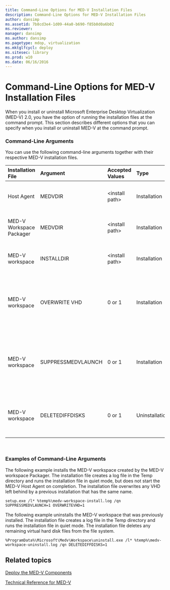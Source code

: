 ```yaml
---
title: Command-Line Options for MED-V Installation Files
description: Command-Line Options for MED-V Installation Files
author: dansimp
ms.assetid: 7b8cd3e4-1d09-44a0-b690-f85b0d0a6b02
ms.reviewer: 
manager: dansimp
ms.author: dansimp
ms.pagetype: mdop, virtualization
ms.mktglfcycl: deploy
ms.sitesec: library
ms.prod: w10
ms.date: 06/16/2016
---
```



# Command-Line Options for MED-V Installation Files


When you install or uninstall Microsoft Enterprise Desktop Virtualization (MED-V) 2.0, you have the option of running the installation files at the command prompt. This section describes different options that you can specify when you install or uninstall MED-V at the command prompt.

### Command-Line Arguments

You can use the following command-line arguments together with their respective MED-V installation files.

<table>
<colgroup>
<col width="16%" />
<col width="16%" />
<col width="16%" />
<col width="16%" />
<col width="16%" />
<col width="16%" />
</colgroup>
<thead>
<tr class="header">
<th align="left">Installation File</th>
<th align="left">Argument</th>
<th align="left">Accepted Values</th>
<th align="left">Type</th>
<th align="left">Description</th>
<th align="left">Default</th>
</tr>
</thead>
<tbody>
<tr class="odd">
<td align="left"><p>Host Agent</p></td>
<td align="left"><p>MEDVDIR</p></td>
<td align="left"><p>&lt;install path&gt;</p></td>
<td align="left"><p>Installation</p></td>
<td align="left"><p>Change installed directory</p></td>
<td align="left"><p>Installation goes to Program Files\Microsoft Enterprise Desktop Virtualization.</p></td>
</tr>
<tr class="even">
<td align="left"><p>MED-V Workspace Packager</p></td>
<td align="left"><p>MEDVDIR</p></td>
<td align="left"><p>&lt;install path&gt;</p></td>
<td align="left"><p>Installation</p></td>
<td align="left"><p>Change installed directory</p></td>
<td align="left"><p>Installation goes to Program Files\Microsoft Enterprise Desktop Virtualization.</p></td>
</tr>
<tr class="odd">
<td align="left"><p>MED-V workspace</p></td>
<td align="left"><p>INSTALLDIR</p></td>
<td align="left"><p>&lt;install path&gt;</p></td>
<td align="left"><p>Installation</p></td>
<td align="left"><p>Change installed directory</p></td>
<td align="left"><p>Installation goes to ProgramData\Microsoft\Medv\Workspace.</p></td>
</tr>
<tr class="even">
<td align="left"><p>MED-V workspace</p></td>
<td align="left"><p>OVERWRITE VHD</p></td>
<td align="left"><p>0 or 1</p></td>
<td align="left"><p>Installation</p></td>
<td align="left"><p>Fail installation if VHD exists(0) or overwrite existing VHD(1).</p></td>
<td align="left"><p>Overwrite does not occur and installation fails if a virtual hard disk (VHD) already exists.</p></td>
</tr>
<tr class="odd">
<td align="left"><p>MED-V workspace</p></td>
<td align="left"><p>SUPPRESSMEDVLAUNCH</p></td>
<td align="left"><p>0 or 1</p></td>
<td align="left"><p>Installation</p></td>
<td align="left"><p>Start(0) or do not start(1) MED-V after MED-V workspace is installed.</p></td>
<td align="left"><p>If the MED-V workspace was installed with the user interface (UI), a check box on the <strong>Finish</strong> page controls whether to start MED-V.</p></td>
</tr>
<tr class="even">
<td align="left"><p>MED-V workspace</p></td>
<td align="left"><p>DELETEDIFFDISKS</p></td>
<td align="left"><p>0 or 1</p></td>
<td align="left"><p>Uninstallation</p></td>
<td align="left"><p>Keep(0) or delete(1) VHDs created by MED-V</p></td>
<td align="left"><p>No VHDs are deleted.</p></td>
</tr>
</tbody>
</table>

 

### Examples of Command-Line Arguments

The following example installs the MED-V workspace created by the MED-V workspace Packager. The installation file creates a log file in the Temp directory and runs the installation file in quiet mode, but does not start the MED-V Host Agent on completion. The installation file overwrites any VHD left behind by a previous installation that has the same name.

``` syntax
setup.exe /l* %temp%\medv-workspace-install.log /qn SUPPRESSMEDVLAUNCH=1 OVERWRITEVHD=1
```

The following example uninstalls the MED-V workspace that was previously installed. The installation file creates a log file in the Temp directory and runs the installation file in quiet mode. The installation file deletes any remaining virtual hard disk files from the file system.

``` syntax
%ProgramData%\Microsoft\Medv\Workspace\uninstall.exe /l* %temp%\medv-workspace-uninstall.log /qn DELETEDIFFDISKS=1
```

## Related topics


[Deploy the MED-V Components](deploy-the-med-v-components.md)

[Technical Reference for MED-V](technical-reference-for-med-v.md)

 

 





